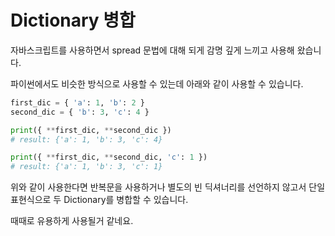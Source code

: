 # Dictionary 병합

자바스크립트를 사용하면서 spread 문법에 대해 되게 감명 깊게 느끼고 사용해 왔습니다.

파이썬에서도 비슷한 방식으로 사용할 수 있는데 아래와 같이 사용할 수 있습니다.

```python
first_dic = { 'a': 1, 'b': 2 }
second_dic = { 'b': 3, 'c': 4 }

print({ **first_dic, **second_dic })
# result: {'a': 1, 'b': 3, 'c': 4}

print({ **first_dic, **second_dic, 'c': 1 })
# result: {'a': 1, 'b': 3, 'c': 1}
```

위와 같이 사용한다면 반복문을 사용하거나 별도의 빈 딕셔너리를 선언하지 않고서 단일 표현식으로 두 Dictionary를 병합할 수 있습니다.

때때로 유용하게 사용될거 같네요.



